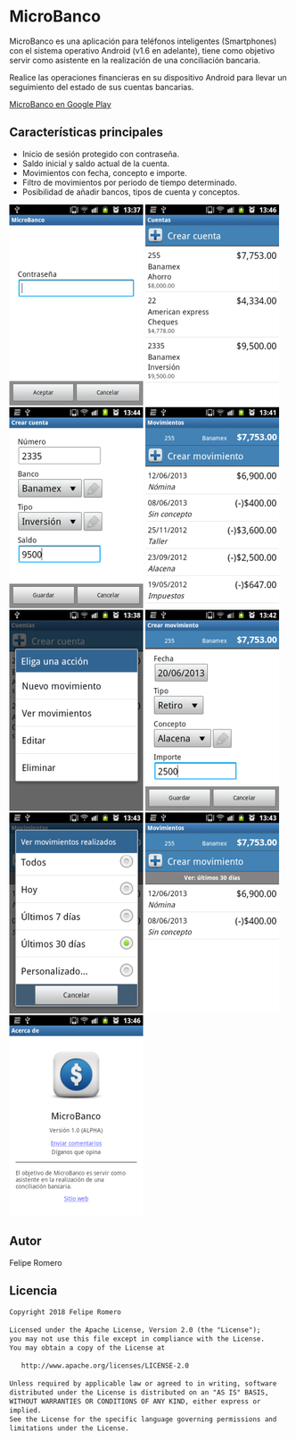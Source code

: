 # MicroBanco

MicroBanco es una aplicación para teléfonos inteligentes (Smartphones) con el sistema operativo Android (v1.6 en adelante), tiene como objetivo servir como asistente en la realización de una conciliación bancaria.

Realice las operaciones financieras en su dispositivo Android para llevar un seguimiento del estado de sus cuentas bancarias.

[MicroBanco en Google Play](https://play.google.com/store/apps/details?id=clases.microbanco)

## Características principales

- Inicio de sesión protegido con contraseña.
- Saldo inicial y saldo actual de la cuenta.
- Movimientos con fecha, concepto e importe.
- Filtro de movimientos por periodo de tiempo determinado.
- Posibilidad de añadir bancos, tipos de cuenta y conceptos.

![device1](docs/resized/device-2013-06-20-133827.png) ![device2](docs/resized/device-2013-06-20-134731.png) ![device3](docs/resized/device-2013-06-20-134559.png)
![device3](docs/resized/device-2013-06-20-134257.png) ![device4](docs/resized/device-2013-06-20-133942.png) ![device3](docs/resized/device-2013-06-20-134333.png)
![device5](docs/resized/device-2013-06-20-134444.png) ![device6](docs/resized/device-2013-06-20-134436.png) ![device3](docs/resized/device-2013-06-20-134751.png)

## Autor

Felipe Romero

## Licencia

````
Copyright 2018 Felipe Romero

Licensed under the Apache License, Version 2.0 (the "License");
you may not use this file except in compliance with the License.
You may obtain a copy of the License at

   http://www.apache.org/licenses/LICENSE-2.0

Unless required by applicable law or agreed to in writing, software
distributed under the License is distributed on an "AS IS" BASIS,
WITHOUT WARRANTIES OR CONDITIONS OF ANY KIND, either express or implied.
See the License for the specific language governing permissions and
limitations under the License.
````
